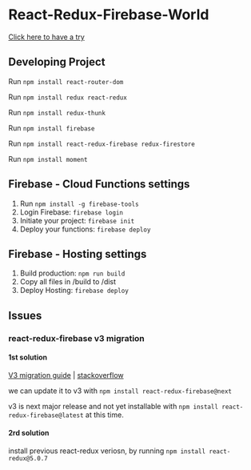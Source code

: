 # React-Redux-Firebase-World
[Click here to have a try]('https://react-redux-firebase-world.web.app/')

## Developing Project
Run `npm install react-router-dom`

Run `npm install redux react-redux`

Run `npm install redux-thunk`

Run `npm install firebase`

Run `npm install react-redux-firebase redux-firestore`

Run `npm install moment`

## Firebase - Cloud Functions settings
1. Run `npm install -g firebase-tools`
2. Login Firebase: `firebase login`
3. Initiate your project: `firebase init`
4. Deploy your functions: `firebase deploy`

## Firebase - Hosting settings

1. Build production: `npm run build`
2. Copy all files in /build to /dist
3. Deploy Hosting: `firebase deploy`

## Issues
### react-redux-firebase v3 migration
#### 1st solution
[V3 migration guide]('http://docs.react-redux-firebase.com/history/v3.0.0/docs/v3-migration-guide.html') | [stackoverflow]('https://stackoverflow.com/questions/53872757/react-redux-v6-a-v3-version-of-react-redux-firebase-is-required')

we can update it to v3 with `npm install react-redux-firebase@next`

v3 is next major release and not yet installable with `npm install react-redux-firebase@latest` at this time.
#### 2rd solution
install previous react-redux veriosn, by running `npm install react-redux@5.0.7`